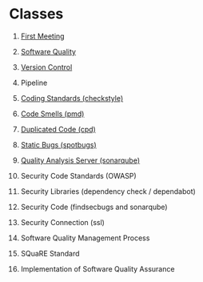 Classes
====

1. [First Meeting](class/first-meeting.md)

2. [Software Quality](class/software-quality.md)

3. [Version Control](class/version-control.md)

4. Pipeline

5. [Coding Standards (checkstyle)](class/coding-standards.md)

6. [Code Smells (pmd)](class/code-smells.md)

7. [Duplicated Code (cpd)](class/duplicated-code.md) 

8. [Static Bugs (spotbugs)](class/static-bugs.md)

9. [Quality Analysis Server (sonarqube)](class/quality-analysis-server.md)

10. Security Code Standards (OWASP)

11. Security Libraries (dependency check / dependabot)

12. Security Code (findsecbugs and sonarqube)

13. Security Connection (ssl)

14. Software Quality Management Process

15. SQuaRE Standard

16. Implementation of Software Quality Assurance